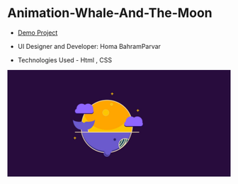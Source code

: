 # Animation-Whale-And-The-Moon

- [Demo Project](https://humayb.github.io/Animation-Whale-And-The-Moon/)

- UI Designer and Developer: Homa BahramParvar
- Technologies Used - Html , CSS


![jewellry-1000](https://github.com/Humayb/Animation-Whale-And-The-Moon/blob/main/whale%26moon.jpg)


